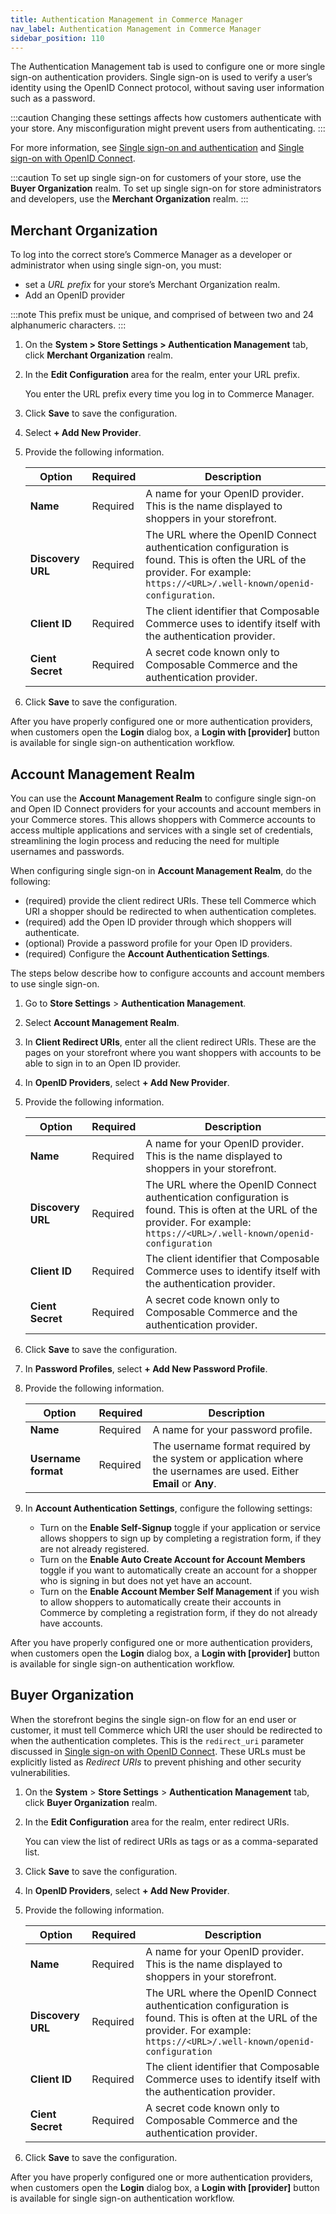 ```yaml
---
title: Authentication Management in Commerce Manager
nav_label: Authentication Management in Commerce Manager
sidebar_position: 110
---
```


The Authentication Management tab is used to configure one or more single sign-on authentication providers. Single sign-on is used to verify a user’s identity using the OpenID Connect protocol, without saving user information such as a password.

:::caution
Changing these settings affects how customers authenticate with your store. Any misconfiguration might prevent users from authenticating.
:::

For more information, see [Single sign-on and authentication](/docs/commerce-cloud/authentication/single-sign-on/openid) and [Single sign-on with OpenID Connect](/docs/commerce-cloud/authentication/single-sign-on/get-single-sign-on-customer-token).

:::caution
To set up single sign-on for customers of your store, use the **Buyer Organization** realm. To set up single sign-on for store administrators and developers, use the **Merchant Organization** realm.
:::

## Merchant Organization

To log into the correct store’s Commerce Manager as a developer or administrator when using single sign-on, you must:

- set a *URL prefix* for your store’s Merchant Organization realm.
- Add an OpenID provider 

:::note
This prefix must be unique, and comprised of between two and 24 alphanumeric characters.
:::

1. On the **System > Store Settings > Authentication Management** tab, click **Merchant Organization** realm.

1. In the **Edit Configuration** area for the realm, enter your URL prefix.

   You enter the URL prefix every time you log in to Commerce Manager.

1. Click **Save** to save the configuration.
1. Select **+ Add New Provider**.
1. Provide the following information.

     | Option | Required | Description                                                                                                                                                                   |
     | --- | --- |-------------------------------------------------------------------------------------------------------------------------------------------------------------------------------|
     | **Name** | Required | A name for your OpenID provider. This is the name displayed to shoppers in your storefront.                                                                                   |
     | **Discovery URL** | Required | The URL where the OpenID Connect authentication configuration is found. This is often the URL of the provider. For example: `https://<URL>/.well-known/openid-configuration`. |
     | **Client ID** | Required | The client identifier that Composable Commerce uses to identify itself with the authentication provider.                                                                      |
     | **Cient Secret** | Required | A secret code known only to Composable Commerce and the authentication provider.                                                                                              | 
1. Click **Save** to save the configuration.

After you have properly configured one or more authentication providers, when customers open the **Login** dialog box, a **Login with [provider]** button is available for single sign-on authentication workflow.

## Account Management Realm

You can use the **Account Management Realm** to configure single sign-on and Open ID Connect providers for your accounts and account members in your Commerce stores. This allows shoppers with Commerce accounts to access multiple applications and services with a single set of credentials, streamlining the login process and reducing the need for multiple usernames and passwords.

When configuring single sign-on in **Account Management Realm**, do the following:

- (required) provide the client redirect URIs. These tell Commerce which URI a shopper should be redirected to when authentication completes.
- (required) add the Open ID provider through which shoppers will authenticate.
- (optional) Provide a password profile for your Open ID providers.
- (required) Configure the **Account Authentication Settings**.

The steps below describe how to configure accounts and account members to use single sign-on.

1. Go to **Store Settings** > **Authentication Management**.
1. Select **Account Management Realm**.
1. In **Client Redirect URIs**, enter all the client redirect URIs. These are the pages on your storefront where you want shoppers with accounts to be able to sign in to an Open ID provider. 
1. In **OpenID Providers**, select **+ Add New Provider**.
1. Provide the following information.

    | Option | Required | Description                                                                                                                                                                     |
    | --- | --- |---------------------------------------------------------------------------------------------------------------------------------------------------------------------------------|
    | **Name** | Required | A name for your OpenID provider. This is the name displayed to shoppers in your storefront.                                                                                     |
    | **Discovery URL** | Required | The URL where the OpenID Connect authentication configuration is found. This is often at the URL of the provider. For example: `https://<URL>/.well-known/openid-configuration` |
    | **Client ID** | Required | The client identifier that Composable Commerce uses to identify itself with the authentication provider.                                                                        |
    | **Cient Secret** | Required | A secret code known only to Composable Commerce and the authentication provider.                                                                                                                                                                                | 
1. Click **Save** to save the configuration.
1. In **Password Profiles**, select **+ Add New Password Profile**. 
1. Provide the following information.

    | Option          | Required | Description                                                                                                          |
    |-----------------| --- |----------------------------------------------------------------------------------------------------------------------|
    | **Name**            | Required | A name for your password profile.                                                                                    |
    | **Username format** | Required | The username format required by the system or application where the usernames are used. Either **Email** or **Any**. |

1. In **Account Authentication Settings**, configure the following settings:

    - Turn on the **Enable Self-Signup** toggle if your application or service allows shoppers to sign up by completing a registration form, if they are not already registered. 
    - Turn on the **Enable Auto Create Account for Account Members** toggle if you want to automatically create an account for a shopper who is signing in but does not yet have an account.
    - Turn on the **Enable Account Member Self Management** if you wish to allow shoppers to automatically create their accounts in Commerce by completing a registration form, if they do not already have accounts.

After you have properly configured one or more authentication providers, when customers open the **Login** dialog box, a **Login with [provider]** button is available for single sign-on authentication workflow.

## Buyer Organization

When the storefront begins the single sign-on flow for an end user or customer, it must tell Commerce which URI the user should be redirected to when the authentication completes. This is the `redirect_uri` parameter discussed in [Single sign-on with OpenID Connect](/docs/commerce-cloud/customer-management/customer-managment-api/customer-tokens). These URLs must be explicitly listed as *Redirect URIs* to prevent phishing and other security vulnerabilities.

1. On the **System** > **Store Settings** > **Authentication Management** tab, click **Buyer Organization** realm.

1. In the **Edit Configuration** area for the realm, enter redirect URIs.

   You can view the list of redirect URIs as tags or as a comma-separated list.

1. Click **Save** to save the configuration.
1. In **OpenID Providers**, select **+ Add New Provider**.
1. Provide the following information.

   | Option | Required | Description                                                                                                                                                                     |
   | --- | --- |---------------------------------------------------------------------------------------------------------------------------------------------------------------------------------|
   | **Name** | Required | A name for your OpenID provider. This is the name displayed to shoppers in your storefront.                                                                                     |
   | **Discovery URL** | Required | The URL where the OpenID Connect authentication configuration is found. This is often at the URL of the provider. For example: `https://<URL>/.well-known/openid-configuration` |
   | **Client ID** | Required | The client identifier that Composable Commerce uses to identify itself with the authentication provider.                                                                        |
   | **Cient Secret** | Required | A secret code known only to Composable Commerce and the authentication provider.                                                                                                                                                                                | 
1. Click **Save** to save the configuration.


After you have properly configured one or more authentication providers, when customers open the **Login** dialog box, a **Login with [provider]** button is available for single sign-on authentication workflow.
